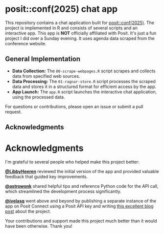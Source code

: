 # posit::conf(2025) chat app

This repository contains a chat application built for [posit::conf(2025)](https://posit.co/conference/). The project is implemented in R and consists of several scripts and an interactive app. This app is **NOT** officially affiliated with Posit. It's just a fun project I did over a Sunday evening. It uses agenda data scraped from the conference website.

## General Implementation

- **Data Collection:** The `00-scrape-webpages.R` script scrapes and collects data from specified web sources.
- **Data Processing:** The `01-ragnar-store.R` script processes the scraped data and stores it in a structured format for efficient access by the app.
- **App Launch:** The `app.R` script launches the interactive chat application, using the processed data.

For questions or contributions, please open an issue or submit a pull request.

## Acknowledgments

# Acknowledgments

I'm grateful to several people who helped make this project better:

**[@LibbyHeeren](https://github.com/LibbyHeeren/)** reviewed the initial version of the app and provided valuable feedback that guided key improvements.

**[@astrowonk](https://github.com/astrowonk/)** shared helpful tips and reference Python code for the API call, which streamlined the development process significantly.

**[@ivelasq](https://github.com/ivelasq)** went above and beyond by publishing a separate instance of the app on Posit Connect using a Posit API key and writing [this excellent blog post](https://posit.co/blog/posit-conf-2025-agenda/) about the project.

Your contributions and support made this project much better than it would have been otherwise. Thank you!
